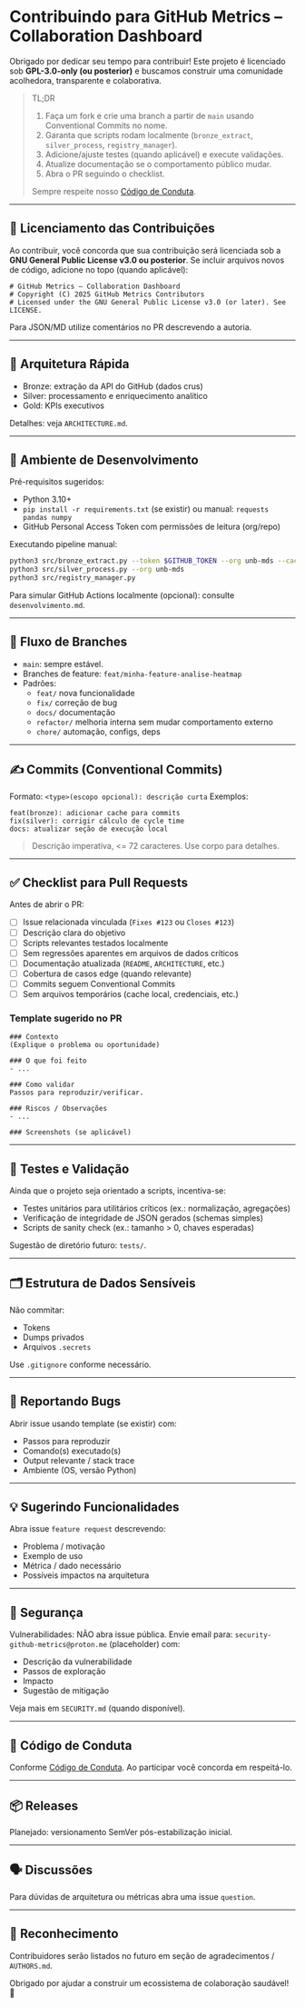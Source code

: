 # Contribuindo para GitHub Metrics – Collaboration Dashboard

Obrigado por dedicar seu tempo para contribuir! Este projeto é licenciado sob **GPL-3.0-only (ou posterior)** e buscamos construir uma comunidade acolhedora, transparente e colaborativa.

> TL;DR
> 1. Faça um fork e crie uma branch a partir de `main` usando Conventional Commits no nome.  
> 2. Garanta que scripts rodam localmente (`bronze_extract`, `silver_process`, `registry_manager`).  
> 3. Adicione/ajuste testes (quando aplicável) e execute validações.  
> 4. Atualize documentação se o comportamento público mudar.  
> 5. Abra o PR seguindo o checklist.  
>
> Sempre respeite nosso [Código de Conduta](CODE_OF_CONDUCT.md).

---
## 📜 Licenciamento das Contribuições
Ao contribuir, você concorda que sua contribuição será licenciada sob a **GNU General Public License v3.0 ou posterior**. Se incluir arquivos novos de código, adicione no topo (quando aplicável):
```
# GitHub Metrics – Collaboration Dashboard
# Copyright (C) 2025 GitHub Metrics Contributors
# Licensed under the GNU General Public License v3.0 (or later). See LICENSE.
```
Para JSON/MD utilize comentários no PR descrevendo a autoria.

---
## 🧱 Arquitetura Rápida
- Bronze: extração da API do GitHub (dados crus)
- Silver: processamento e enriquecimento analítico
- Gold: KPIs executivos

Detalhes: veja `ARCHITECTURE.md`.

---
## 🔧 Ambiente de Desenvolvimento
Pré-requisitos sugeridos:
- Python 3.10+
- `pip install -r requirements.txt` (se existir) ou manual: `requests pandas numpy`
- GitHub Personal Access Token com permissões de leitura (org/repo)

Executando pipeline manual:
```bash
python3 src/bronze_extract.py --token $GITHUB_TOKEN --org unb-mds --cache
python3 src/silver_process.py --org unb-mds
python3 src/registry_manager.py
```

Para simular GitHub Actions localmente (opcional): consulte `desenvolvimento.md`.

---
## 🌿 Fluxo de Branches
- `main`: sempre estável.
- Branches de feature: `feat/minha-feature-analise-heatmap`
- Padrões:
  - `feat/` nova funcionalidade
  - `fix/` correção de bug
  - `docs/` documentação
  - `refactor/` melhoria interna sem mudar comportamento externo
  - `chore/` automação, configs, deps

---
## ✍️ Commits (Conventional Commits)
Formato: `<type>(escopo opcional): descrição curta`
Exemplos:
```
feat(bronze): adicionar cache para commits
fix(silver): corrigir cálculo de cycle time
docs: atualizar seção de execução local
```
> Descrição imperativa, <= 72 caracteres. Use corpo para detalhes.

---
## ✅ Checklist para Pull Requests
Antes de abrir o PR:
- [ ] Issue relacionada vinculada (`Fixes #123` ou `Closes #123`)
- [ ] Descrição clara do objetivo
- [ ] Scripts relevantes testados localmente
- [ ] Sem regressões aparentes em arquivos de dados críticos
- [ ] Documentação atualizada (`README`, `ARCHITECTURE`, etc.)
- [ ] Cobertura de casos edge (quando relevante)
- [ ] Commits seguem Conventional Commits
- [ ] Sem arquivos temporários (cache local, credenciais, etc.)

### Template sugerido no PR
```
### Contexto
(Explique o problema ou oportunidade)

### O que foi feito
- ...

### Como validar
Passos para reproduzir/verificar.

### Riscos / Observações
- ...

### Screenshots (se aplicável)
```

---
## 🧪 Testes e Validação
Ainda que o projeto seja orientado a scripts, incentiva-se:
- Testes unitários para utilitários críticos (ex.: normalização, agregações)
- Verificação de integridade de JSON gerados (schemas simples)
- Scripts de sanity check (ex.: tamanho > 0, chaves esperadas)

Sugestão de diretório futuro: `tests/`.

---
## 🗂️ Estrutura de Dados Sensíveis
Não commitar:
- Tokens
- Dumps privados
- Arquivos `.secrets`

Use `.gitignore` conforme necessário.

---
## 🐛 Reportando Bugs
Abrir issue usando template (se existir) com:
- Passos para reproduzir
- Comando(s) executado(s)
- Output relevante / stack trace
- Ambiente (OS, versão Python)

---
## 💡 Sugerindo Funcionalidades
Abra issue `feature request` descrevendo:
- Problema / motivação
- Exemplo de uso
- Métrica / dado necessário
- Possíveis impactos na arquitetura

---
## 🔐 Segurança
Vulnerabilidades: NÃO abra issue pública. Envie email para: `security-github-metrics@proton.me` (placeholder) com:
- Descrição da vulnerabilidade
- Passos de exploração
- Impacto
- Sugestão de mitigação

Veja mais em `SECURITY.md` (quando disponível).

---
## 🤝 Código de Conduta
Conforme [Código de Conduta](CODE_OF_CONDUCT.md). Ao participar você concorda em respeitá-lo.

---
## 📦 Releases
Planejado: versionamento SemVer pós-estabilização inicial.

---
## 🗣️ Discussões
Para dúvidas de arquitetura ou métricas abra uma issue `question`.

---
## 🙌 Reconhecimento
Contribuidores serão listados no futuro em seção de agradecimentos / `AUTHORS.md`.

Obrigado por ajudar a construir um ecossistema de colaboração saudável! 🎉
